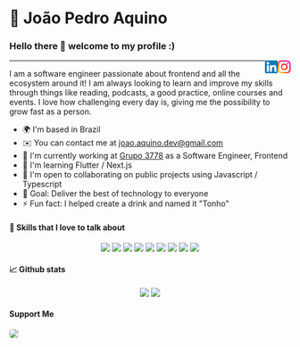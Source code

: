 # :walking: João Pedro Aquino

### Hello there 👋 welcome to my profile :)

<a href="https://www.instagram.com/whisoer/" target="_blank" rel="nofollow"><img align="right" width="23rem" src="https://github.com/whisoer/whisoer/blob/main/assets/instagram.png?raw=true" alt="Instagram: @whisoer"/></a>
<a href="https://www.linkedin.com/in/joao-aquino/" target="_blank" rel="nofollow"><img align="right" width="23rem" src="https://github.com/whisoer/whisoer/blob/main/assets/linkedin.png?raw=true" alt="LinkedIn: @joaoaquino"/></a>

---

I am a software engineer passionate about frontend and all the ecosystem around it! I am always looking to learn and improve my skills through things like reading, podcasts, a good practice, online courses and events. I love how challenging every day is, giving me the possibility to grow fast as a person.
 
* 🌍  I'm based in Brazil
* ✉️  You can contact me at [joao.aquino.dev@gmail.com](mailto:joao.aquino.dev@gmail.com)
* 🚀  I'm currently working at [Grupo 3778](http://www.grupo3778.com.br/) as a Software Engineer, Frontend
* 🧠  I'm learning Flutter / Next.js
* 🤝  I'm open to collaborating on public projects using Javascript / Typescript
* 🎯  Goal: Deliver the best of technology to everyone
* ⚡  Fun fact: I helped create a drink and named it "Tonho"

#### 🚀 Skills that I love to talk about

<p align="center">
  <img src="https://img.shields.io/badge/javascript-%23F7DF1E.svg?&style=for-the-badge&logo=javascript&logoColor=white"/>
  <img src="https://img.shields.io/badge/typescript-%23007ACC.svg?&style=for-the-badge&logo=typescript&logoColor=white"/>
  <img src="https://img.shields.io/badge/react-%2361DAFB.svg?&style=for-the-badge&logo=react&logoColor=white"/>
  <img src="https://img.shields.io/badge/nextjs-white.svg?&style=for-the-badge&logo=next.js&logoColor=black"/>
  <img src="https://img.shields.io/badge/flutter-blue.svg?&style=for-the-badge&logo=flutter&logoColor=white"/>
  <img src="https://img.shields.io/badge/nodejs-%23339933.svg?&style=for-the-badge&logo=node.js&logoColor=white"/>
  <img src="https://img.shields.io/badge/html-%23E34F26.svg?&style=for-the-badge&logo=html5&logoColor=white"/>
  <img src="https://img.shields.io/badge/css-%231572B6.svg?&style=for-the-badge&logo=css3&logoColor=white"/>
  <img src="https://img.shields.io/badge/git-%23F05033.svg?&style=for-the-badge&logo=git&logoColor=white"/>
</p>

#### 📈 Github stats

<p align="center">
  <img src="https://github-readme-stats.vercel.app/api?username=whisoer&show_icons=true&include_all_commits=true&count_private=true&&hide=issues&theme=radical"/>
  <img src="https://github-readme-stats.vercel.app/api/top-langs/?username=whisoer&layout=compact&theme=tokyonight">
</p>

#### Support Me

<a href="https://www.buymeacoffee.com/joaoaquino"><img src="https://www.buymeacoffee.com/assets/img/guidelines/download-assets-1.svg" width="200" style="border-radius: 5px;" /></a>
